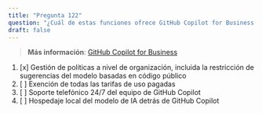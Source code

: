 ```yaml
---
title: "Pregunta 122"  
question: "¿Cuál de estas funciones ofrece GitHub Copilot for Business que GitHub Copilot for Individuals no ofrece?"  
draft: false  
---
```


> **Más información**: [GitHub Copilot for Business](https://docs.github.com/en/copilot/about-github-copilot/subscription-plans-for-github-copilot)

1. [x] Gestión de políticas a nivel de organización, incluida la restricción de sugerencias del modelo basadas en código público  
1. [ ] Exención de todas las tarifas de uso pagadas  
1. [ ] Soporte telefónico 24/7 del equipo de GitHub Copilot  
1. [ ] Hospedaje local del modelo de IA detrás de GitHub Copilot  
